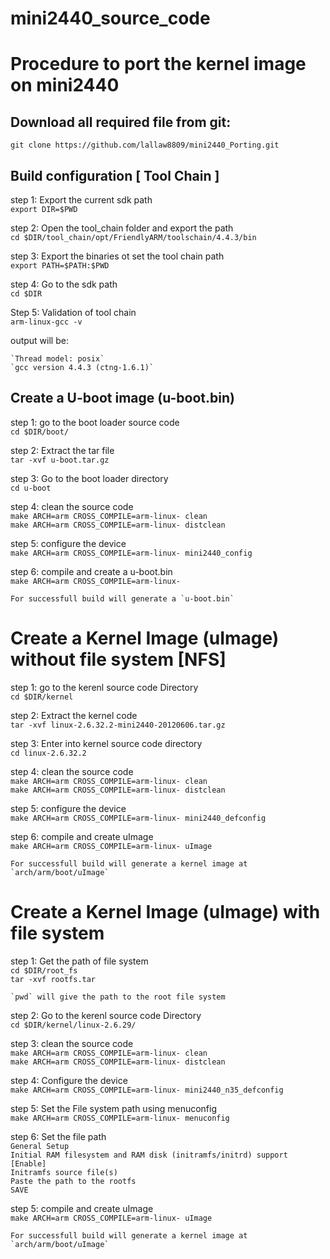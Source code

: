 # mini2440_source_code

# Procedure to port the kernel image on mini2440

## Download all required file from git:
	git clone https://github.com/lallaw8809/mini2440_Porting.git  

## Build configuration [ Tool Chain ]

step 1: Export the current sdk path  
	`export DIR=$PWD`  

step 2: Open the tool_chain folder and export the path  
	`cd $DIR/tool_chain/opt/FriendlyARM/toolschain/4.4.3/bin`  

step 3: Export the binaries ot set the tool chain path  
	`export PATH=$PATH:$PWD`  

step 4: Go to the sdk path  
	`cd $DIR`  

Step 5: Validation of tool chain  
	`arm-linux-gcc -v`  
   
output will be:  

	`Thread model: posix`  
	`gcc version 4.4.3 (ctng-1.6.1)`  

## Create a U-boot image (u-boot.bin)


step 1: go to the boot loader source code  
	`cd $DIR/boot/`  

step 2: Extract the tar file  
	`tar -xvf u-boot.tar.gz`  

step 3: Go to the boot loader directory  
	`cd u-boot`  

step 4: clean the source code  
	`make ARCH=arm CROSS_COMPILE=arm-linux- clean`  
	`make ARCH=arm CROSS_COMPILE=arm-linux- distclean`  

step 5: configure the device  
	`make ARCH=arm CROSS_COMPILE=arm-linux- mini2440_config`  

step 6: compile and create a u-boot.bin  
	`make ARCH=arm CROSS_COMPILE=arm-linux-`  
	
	For successfull build will generate a `u-boot.bin`  


# Create a Kernel Image (uImage) without file system [NFS]

step 1: go to the kerenl source code Directory  
	`cd $DIR/kernel`  

step 2: Extract the kernel code  
	`tar -xvf linux-2.6.32.2-mini2440-20120606.tar.gz`  

step 3: Enter into kernel source code directory  
	`cd linux-2.6.32.2`  

step 4: clean the source code  
	`make ARCH=arm CROSS_COMPILE=arm-linux- clean`  
	`make ARCH=arm CROSS_COMPILE=arm-linux- distclean`  

step 5: configure the device  
	`make ARCH=arm CROSS_COMPILE=arm-linux- mini2440_defconfig`  

step 6: compile and create uImage  
	`make ARCH=arm CROSS_COMPILE=arm-linux- uImage`  

	For successfull build will generate a kernel image at `arch/arm/boot/uImage`  

# Create a Kernel Image (uImage) with file system

step 1: Get the path of file system  
	`cd $DIR/root_fs`  
	`tar -xvf rootfs.tar`  	

	`pwd` will give the path to the root file system  

step 2: Go to the kerenl source code Directory  
	`cd $DIR/kernel/linux-2.6.29/`  

step 3: clean the source code  
	`make ARCH=arm CROSS_COMPILE=arm-linux- clean`  
	`make ARCH=arm CROSS_COMPILE=arm-linux- distclean`  

step 4: Configure the device  
	`make ARCH=arm CROSS_COMPILE=arm-linux- mini2440_n35_defconfig`  

step 5: Set the File system path using menuconfig  
	`make ARCH=arm CROSS_COMPILE=arm-linux- menuconfig`  

step 6: Set the file path  
`General Setup`  
`Initial RAM filesystem and RAM disk (initramfs/initrd) support [Enable]`  
`Initramfs source file(s)`  
`Paste the path to the rootfs`  
`SAVE`  

step 5: compile and create uImage  
	`make ARCH=arm CROSS_COMPILE=arm-linux- uImage`  

	For successfull build will generate a kernel image at `arch/arm/boot/uImage`  

